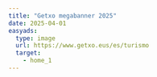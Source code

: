 ```yaml
---
title: "Getxo megabanner 2025"
date: 2025-04-01
easyads:
  type: image
  url: https://www.getxo.eus/es/turismo
  target: 
    - home_1
---
```

